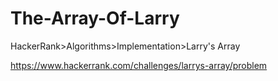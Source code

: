# The-Array-Of-Larry
HackerRank>Algorithms>Implementation>Larry's Array

https://www.hackerrank.com/challenges/larrys-array/problem
